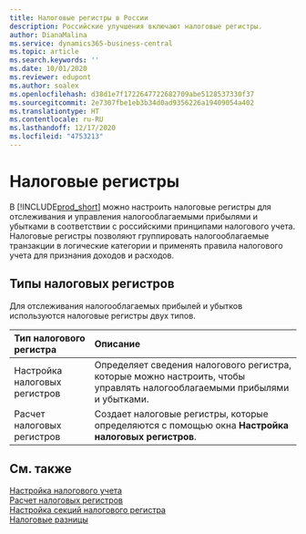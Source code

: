 ```yaml
---
title: Налоговые регистры в России
description: Российские улучшения включают налоговые регистры.
author: DianaMalina
ms.service: dynamics365-business-central
ms.topic: article
ms.search.keywords: ''
ms.date: 10/01/2020
ms.reviewer: edupont
ms.author: soalex
ms.openlocfilehash: d38d1e7f1722647722682709abe5128537330f37
ms.sourcegitcommit: 2e7307fbe1eb3b34d0ad9356226a19409054a402
ms.translationtype: HT
ms.contentlocale: ru-RU
ms.lasthandoff: 12/17/2020
ms.locfileid: "4753213"
---
```

# <a name="tax-registers"></a>Налоговые регистры

В [!INCLUDE[prod_short](../../includes/prod_short.md)] можно настроить налоговые регистры для отслеживания и управления налогооблагаемыми прибылями и убытками в соответствии с российскими принципами налогового учета. Налоговые регистры позволяют группировать налогооблагаемые транзакции в логические категории и применять правила налогового учета для признания доходов и расходов.

## <a name="types-of-tax-registers"></a>Типы налоговых регистров

Для отслеживания налогооблагаемых прибылей и убытков используются налоговые регистры двух типов. 

| Тип налогового регистра    | Описание                                                  |
| :------------------- | :----------------------------------------------------------- |
| Настройка налоговых регистров   | Определяет сведения налогового регистра, которые можно настроить, чтобы управлять налогооблагаемыми прибылями и убытками. |
| Расчет налоговых регистров | Создает налоговые регистры, которые определяются с помощью окна **Настройка налоговых регистров**. |

## <a name="see-also"></a>См. также

[Настройка налогового учета](How-to-Set-Up-Tax-Accounting.md)  
[Расчет налоговых регистров](How-to-Create-Tax-Registers.md)  
[Настройка секций налогового регистра](How-to-Set-Up-Tax-Register-Sections.md)  
[Налоговые разницы](Tax-Differences.md)  
